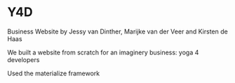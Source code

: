 # Y4D
Business Website by Jessy van Dinther, Marijke van der Veer and Kirsten de Haas

We built a website from scratch for an imaginery business: yoga 4 developers

Used the materialize framework
